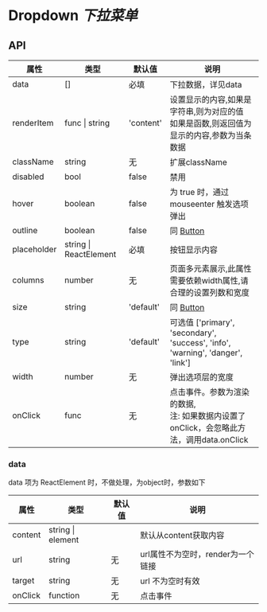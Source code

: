 # Dropdown *下拉菜单*

<example />

## API

| 属性 | 类型 | 默认值 | 说明 |
| --- | --- | --- | --- |
| data | \[] | 必填 | 下拉数据，详见data |
| renderItem | func \| string | 'content' | 设置显示的内容,如果是字符串,则为对应的值<br />如果是函数,则返回值为显示的内容,参数为当条数据 |
| className | string | 无 | 扩展className |
| disabled | bool | false | 禁用 |
| hover | boolean | false | 为 true 时，通过 mouseenter 触发选项弹出  |
| outline | boolean | false | 同 [Button](#/components/Button) |
| placeholder | string \| ReactElement | 必填 | 按钮显示内容 |
| columns | number | 无 | 页面多元素展示,此属性需要依赖width属性,请合理的设置列数和宽度 |
| size | string | 'default' | 同 [Button](#/components/Button) |
| type | string | 'default' | 可选值 \['primary', 'secondary', 'success', 'info', 'warning', 'danger', 'link'] |
| width | number | 无 | 弹出选项层的宽度 |
| onClick | func | 无 | 点击事件。参数为渲染的数据, <br /> 注: 如果数据内设置了onClick，会忽略此方法，调用data.onClick |

### data

data 项为 ReactElement 时，不做处理，为object时，参数如下

| 属性 | 类型 | 默认值 | 说明 |
| --- | --- | --- | --- |
| content | string \| element | | 默认从content获取内容 |
| url | string | 无 | url属性不为空时，render为一个链接 |
| target | string | 无 | url 不为空时有效 |
| onClick | function | 无 | 点击事件 |